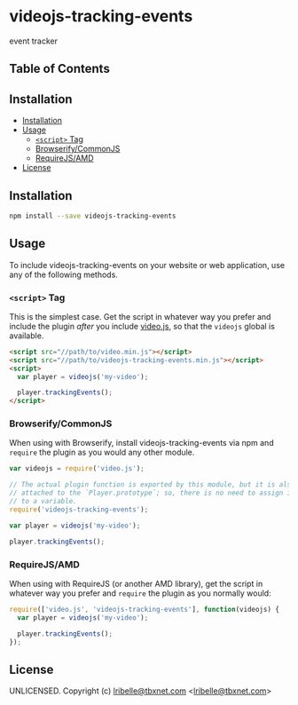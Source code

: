 # videojs-tracking-events

event tracker

## Table of Contents

<!-- START doctoc generated TOC please keep comment here to allow auto update -->
<!-- DON'T EDIT THIS SECTION, INSTEAD RE-RUN doctoc TO UPDATE -->
## Installation

- [Installation](#installation)
- [Usage](#usage)
  - [`<script>` Tag](#script-tag)
  - [Browserify/CommonJS](#browserifycommonjs)
  - [RequireJS/AMD](#requirejsamd)
- [License](#license)

<!-- END doctoc generated TOC please keep comment here to allow auto update -->
## Installation

```sh
npm install --save videojs-tracking-events
```

## Usage

To include videojs-tracking-events on your website or web application, use any of the following methods.

### `<script>` Tag

This is the simplest case. Get the script in whatever way you prefer and include the plugin _after_ you include [video.js][videojs], so that the `videojs` global is available.

```html
<script src="//path/to/video.min.js"></script>
<script src="//path/to/videojs-tracking-events.min.js"></script>
<script>
  var player = videojs('my-video');

  player.trackingEvents();
</script>
```

### Browserify/CommonJS

When using with Browserify, install videojs-tracking-events via npm and `require` the plugin as you would any other module.

```js
var videojs = require('video.js');

// The actual plugin function is exported by this module, but it is also
// attached to the `Player.prototype`; so, there is no need to assign it
// to a variable.
require('videojs-tracking-events');

var player = videojs('my-video');

player.trackingEvents();
```

### RequireJS/AMD

When using with RequireJS (or another AMD library), get the script in whatever way you prefer and `require` the plugin as you normally would:

```js
require(['video.js', 'videojs-tracking-events'], function(videojs) {
  var player = videojs('my-video');

  player.trackingEvents();
});
```

## License

UNLICENSED. Copyright (c) lribelle@tbxnet.com &lt;lribelle@tbxnet.com&gt;


[videojs]: http://videojs.com/
